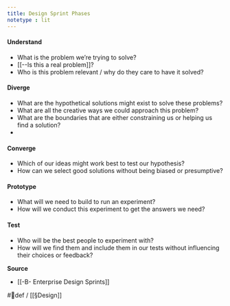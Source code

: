 ```yaml
---
title: Design Sprint Phases
notetype : lit
---
```


#### Understand
- What is the problem we’re trying to solve? 
- [[--Is this a real problem]]? 
- Who is this problem relevant / why do they care to have it solved? 
 
#### Diverge
- What are the hypothetical solutions might exist to solve these problems?
- What are all the creative ways we could approach this problem?
- What are the boundaries that are either constraining us or helping us find a solution? 
-  
#### Converge
-  Which of our ideas might work best to test our hypothesis?
-  How can we select good solutions without being biased or presumptive? 
 
#### Prototype
- What will we need to build to run an experiment?
-  How will we conduct this experiment to get the answers we need? 

#### Test
- Who will be the best people to experiment with? 
- How will we find them and include them in our tests without influencing their choices or feedback?

**Source**
- [[-B- Enterprise Design Sprints]]

#🌱def / [[§Design]]